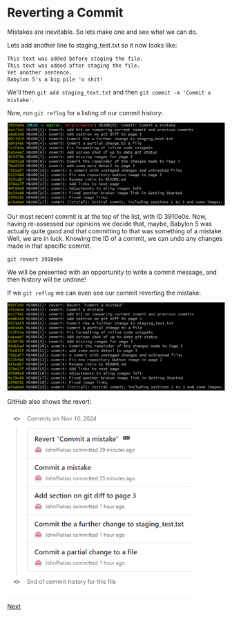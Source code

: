 # Reverting a Commit

Mistakes are inevitable. So lets make one and see what we can do.

Lets add another line to staging_test.txt so it now looks like:
```
This text was added before staging the file.
This text was added after staging the file.
Yet another sentence.
Babylon 5's a big pile 'o shit!
```

We'll then `git add staging_text.txt` and then `git commit -m 'Commit a mistake'`.

Now, run `git reflog` for a listing of our commit history:

![Screesnhot of git reflog output](images/git_reflog_1.png)

Our most recent commit is at the top of the list, with ID 3910e0e. Now, having re-assessed our opinions we decide that, maybe, Babylon 5 was actually quite good and that committing to that was something of a mistake. Well, we are in luck. Knowing the ID of a commit, we can undo any changes made in that specific commit.

```
git revert 3910e0e
```
We will be presented with an opportunity to write a commit message, and then history will be undone!

If we `git reflog` we can even see our commit reverting the mistake:

![Screenshot of reflog after revert](images/git_reflog_after_revert.png)

GitHub also shows the revert:

![Screenshot of github commit history after revert](images/github_history_after_revert.png)

[Next](5%20-%20Branches.md)